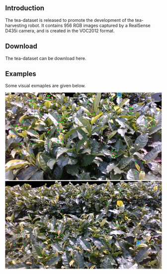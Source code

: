 ## Introduction
The tea-dataset is released to promote the development of the tea-harvesting robot. It contains 956 RGB images captured by a RealSense D435i camera, and is created in the VOC2012 format. 

## Download
The tea-dataset can be download here.

## Examples
Some visual exmaples are given below.

<img src="assets/00.PNG" >

<img src="assets/01.PNG" >
